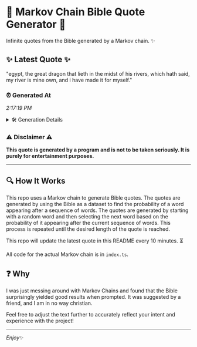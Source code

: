 # 📖 Markov Chain Bible Quote Generator 📖

Infinite quotes from the Bible generated by a Markov chain. ✨

## ✨ Latest Quote ✨
"egypt, the great dragon that lieth in the midst of his rivers, which hath said, my river is mine own, and i have made it for myself."

### ⏰ Generated At
*2:17:19 PM*

<details>
    <summary>🛠️ Generation Details</summary>
    <p>
        <strong>🌱 Seed:</strong> egypt,<br>
        <strong>🔄 Iterations:</strong> 26<br>
        <strong>📜 Context History:</strong><br>[ egypt, ]: the<br>[ egypt,, the ]: great<br>[ egypt,, the, great ]: dragon<br>[ egypt,, the, great, dragon ]: that<br>[ egypt,, the, great, dragon, that ]: lieth<br>[ egypt,, the, great, dragon, that, lieth ]: in<br>[ the, great, dragon, that, lieth, in ]: the<br>[ great, dragon, that, lieth, in, the ]: midst<br>[ dragon, that, lieth, in, the, midst ]: of<br>[ that, lieth, in, the, midst, of ]: his<br>[ lieth, in, the, midst, of, his ]: rivers,<br>[ in, the, midst, of, his, rivers, ]: which<br>[ the, midst, of, his, rivers,, which ]: hath<br>[ midst, of, his, rivers,, which, hath ]: said,<br>[ of, his, rivers,, which, hath, said, ]: my<br>[ his, rivers,, which, hath, said,, my ]: river<br>[ rivers,, which, hath, said,, my, river ]: is<br>[ which, hath, said,, my, river, is ]: mine<br>[ hath, said,, my, river, is, mine ]: own,<br>[ said,, my, river, is, mine, own, ]: and<br>[ my, river, is, mine, own,, and ]: i<br>[ river, is, mine, own,, and, i ]: have<br>[ is, mine, own,, and, i, have ]: made<br>[ mine, own,, and, i, have, made ]: it<br>[ own,, and, i, have, made, it ]: for<br>[ and, i, have, made, it, for ]: myself.<br>
    </p>
</details>

### ⚠️ Disclaimer ⚠️
**This quote is generated by a program and is not to be taken seriously. It is purely for entertainment purposes.**

---

## 🔍 How It Works

This repo uses a Markov chain to generate Bible quotes. The quotes are generated by using the Bible as a dataset to find the probability of a word appearing after a sequence of words. The quotes are generated by starting with a random word and then selecting the next word based on the probability of it appearing after the current sequence of words. This process is repeated until the desired length of the quote is reached.

This repo will update the latest quote in this README every 10 minutes. ⏳

All code for the actual Markov chain is in `index.ts`.

## ❓ Why

I was just messing around with Markov Chains and found that the Bible surprisingly yielded good results when prompted. 
It was suggested by a friend, and I am in no way christian.

Feel free to adjust the text further to accurately reflect your intent and experience with the project!

---

*Enjoy*✨
